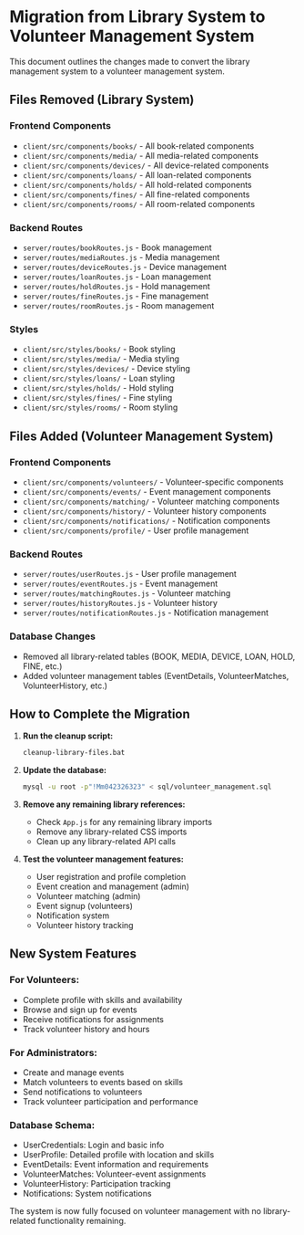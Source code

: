 # Migration from Library System to Volunteer Management System

This document outlines the changes made to convert the library management system to a volunteer management system.

## Files Removed (Library System)

### Frontend Components
- `client/src/components/books/` - All book-related components
- `client/src/components/media/` - All media-related components  
- `client/src/components/devices/` - All device-related components
- `client/src/components/loans/` - All loan-related components
- `client/src/components/holds/` - All hold-related components
- `client/src/components/fines/` - All fine-related components
- `client/src/components/rooms/` - All room-related components

### Backend Routes
- `server/routes/bookRoutes.js` - Book management
- `server/routes/mediaRoutes.js` - Media management
- `server/routes/deviceRoutes.js` - Device management
- `server/routes/loanRoutes.js` - Loan management
- `server/routes/holdRoutes.js` - Hold management
- `server/routes/fineRoutes.js` - Fine management
- `server/routes/roomRoutes.js` - Room management

### Styles
- `client/src/styles/books/` - Book styling
- `client/src/styles/media/` - Media styling
- `client/src/styles/devices/` - Device styling
- `client/src/styles/loans/` - Loan styling
- `client/src/styles/holds/` - Hold styling
- `client/src/styles/fines/` - Fine styling
- `client/src/styles/rooms/` - Room styling

## Files Added (Volunteer Management System)

### Frontend Components
- `client/src/components/volunteers/` - Volunteer-specific components
- `client/src/components/events/` - Event management components
- `client/src/components/matching/` - Volunteer matching components
- `client/src/components/history/` - Volunteer history components
- `client/src/components/notifications/` - Notification components
- `client/src/components/profile/` - User profile management

### Backend Routes
- `server/routes/userRoutes.js` - User profile management
- `server/routes/eventRoutes.js` - Event management
- `server/routes/matchingRoutes.js` - Volunteer matching
- `server/routes/historyRoutes.js` - Volunteer history
- `server/routes/notificationRoutes.js` - Notification management

### Database Changes
- Removed all library-related tables (BOOK, MEDIA, DEVICE, LOAN, HOLD, FINE, etc.)
- Added volunteer management tables (EventDetails, VolunteerMatches, VolunteerHistory, etc.)

## How to Complete the Migration

1. **Run the cleanup script:**
   ```bash
   cleanup-library-files.bat
   ```

2. **Update the database:**
   ```bash
   mysql -u root -p"!Mm042326323" < sql/volunteer_management.sql
   ```

3. **Remove any remaining library references:**
   - Check `App.js` for any remaining library imports
   - Remove any library-related CSS imports
   - Clean up any library-related API calls

4. **Test the volunteer management features:**
   - User registration and profile completion
   - Event creation and management (admin)
   - Volunteer matching (admin)
   - Event signup (volunteers)
   - Notification system
   - Volunteer history tracking

## New System Features

### For Volunteers:
- Complete profile with skills and availability
- Browse and sign up for events
- Receive notifications for assignments
- Track volunteer history and hours

### For Administrators:
- Create and manage events
- Match volunteers to events based on skills
- Send notifications to volunteers
- Track volunteer participation and performance

### Database Schema:
- UserCredentials: Login and basic info
- UserProfile: Detailed profile with location and skills
- EventDetails: Event information and requirements
- VolunteerMatches: Volunteer-event assignments
- VolunteerHistory: Participation tracking
- Notifications: System notifications

The system is now fully focused on volunteer management with no library-related functionality remaining.
